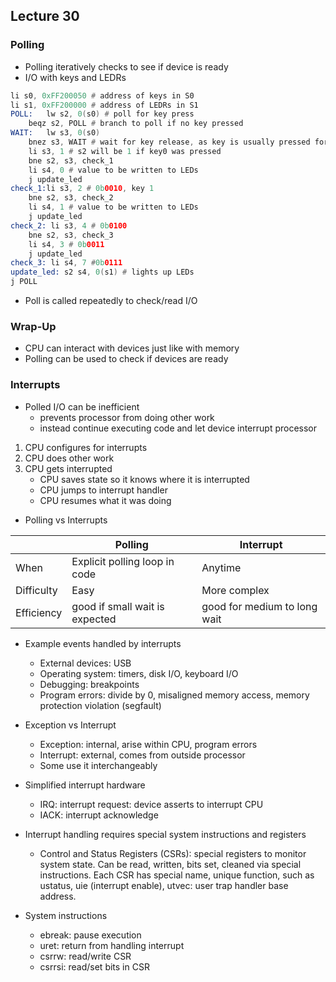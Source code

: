 ## Lecture 30

### Polling
- Polling iteratively checks to see if device is ready
- I/O with keys and LEDRs
```asm
li s0, 0xFF200050 # address of keys in S0
li s1, 0xFF200000 # address of LEDRs in S1
POLL:	lw s2, 0(s0) # poll for key press
	beqz s2, POLL # branch to poll if no key pressed
WAIT:	lw s3, 0(s0)
	bnez s3, WAIT # wait for key release, as key is usually pressed for quite some clock cycles
	li s3, 1 # s2 will be 1 if key0 was pressed
	bne s2, s3, check_1
	li s4, 0 # value to be written to LEDs
	j update_led
check_1:li s3, 2 # 0b0010, key 1
	bne s2, s3, check_2
	li s4, 1 # value to be written to LEDs
	j update_led
check_2: li s3, 4 # 0b0100
	bne s2, s3, check_3
	li s4, 3 # 0b0011
	j update_led
check_3: li s4, 7 #0b0111
update_led: s2 s4, 0(s1) # lights up LEDs
j POLL
```
- Poll is called repeatedly to check/read I/O

### Wrap-Up
- CPU can interact with devices just like with memory
- Polling can be used to check if devices are ready

### Interrupts
- Polled I/O can be inefficient
	- prevents processor from doing other work
	- instead continue executing code and let device interrupt processor
1. CPU configures for interrupts
2. CPU does other work
3. CPU gets interrupted
	- CPU saves state so it knows where it is interrupted
	- CPU jumps to interrupt handler
	- CPU resumes what it was doing

- Polling vs Interrupts

| | Polling | Interrupt |
| --- | ------- | ------- |
| When | Explicit polling loop in code | Anytime |
| Difficulty | Easy | More complex |
| Efficiency | good if small wait is expected | good for medium to  long wait |

- Example events handled by interrupts
	- External devices: USB
	- Operating system: timers, disk I/O, keyboard I/O
	- Debugging: breakpoints
	- Program errors: divide by 0, misaligned memory access, memory protection violation (segfault)

- Exception vs Interrupt
	- Exception: internal, arise within CPU, program errors
	- Interrupt: external, comes from outside processor
	- Some use it interchangeably
- Simplified interrupt hardware
	- IRQ: interrupt request: device asserts to interrupt CPU
	- IACK: interrupt acknowledge
- Interrupt handling requires special system instructions and registers
	- Control and Status Registers (CSRs): special registers to monitor system state. Can be read, written, bits set, cleaned via special instructions. Each CSR has special name, unique function, such as ustatus, uie (interrupt enable), utvec: user trap handler base address.
- System instructions
	- ebreak: pause execution
	- uret: return from handling interrupt
	- csrrw: read/write CSR
	- csrrsi: read/set bits in CSR
